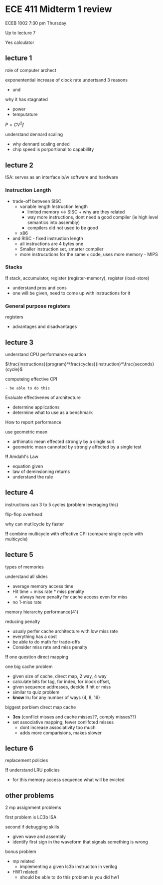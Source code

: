 # ECE 411 Midterm 1 review

ECEB 1002 7:30 pm Thursday

Up to lecture 7

Yes calculator 

## lecture 1

role of computer archect

exponentential increase of clock rate undertsand 3 reasons

-   und

why it has stagnated

  -   power
  -   temputature

$P=CV^2f$

understand dennard scaling

-   why dennard scaling ended
-   chip speed is porportional to capabillity

## lecture 2

ISA: serves as an interface b/w software and hardware

### Instruction Length

-   trade-off between SISC 
    -   variable length Instruction length
        -   limited memory <-> SISC + why are they related
        -   way more instructions, dont need a good compiler (ie high level semantics into assembly)
        -   compilers did not used to be good
    -   x86
-    and RISC
    -   fixed instrustion length
        -   all instructions are 4 bytes one
        -   Smaller instruction set, smarter compiler
        -   more instrucutions for the same `c` code, uses more memory
    -   MIPS

### Stacks

**!!** stack, accumulator, register (register-memory), register (load-store)

-   understand pros and cons
-   one will be given, need to come up with instructions for it

### General purpose registers

registers

-   advantages and disadvantages

## lecture 3

understand CPU performance equation 

$\frac{instructions}{program}*\frac{cycles}{instruction}*\frac{seconds}{cycle}$

computeing effective CPI

	- be able to do this

Evaluate effectivenes of architecture

-   determine applications
-   determine what to use as a benchmark

How to report performance

use geometric mean

-   arthimatic mean effected strongly by a single suit
-   geometric mean cannoted by strongly affected by a single test

**!!** Amdahl's Law

-   equation given
-   law of deminsioning returns
-   understand the rule

## lecture 4

instructions can 3 to 5 cycles (problem leveraging this)

flip-flop overhead

why can mutlicycle by faster

**!!** combine multicycle with effective CPI (compare single cycle with multicycle)

## lecture 5

types of memories

understand all slides

-   average memory access time
-   Hit time + miss rate * miss penality
    -   always have penalty for cache access even for miss
-   no 1-miss rate

memory hierarchy performance(41)

reducing penalty

-   usualy perfer cache architecture with low miss rate
-   everything has a cost
-   be able to do math for trade-offs
-   Consider miss rate and miss penalty

**!!** one question direct mapping

one big cache problem

-   given size of cache, direct map, 2 way, 4 way
-   calculate bits for tag, for index, for block offset,
-   given sequence addresses, decide if hit or miss
-   similar to quiz problem
-   **know** lru for any number of ways (4, 8, 16)

biggest porblem direct map cache

-   **3cs** (conflict misses and cache misses??, comply misses??)
-   set associative mapping, fewer conlifcted misses
    -   dont increase associativity too much
    -   adds more comparisions, makes slower

## lecture 6

replacement policies 

**!!** understand LRU policies 

-   for this memory access sequence what will be evicted



## other problems

2 mp assignment problems

first problem is LC3b ISA

second if debugging skills

-   given wave and assembly
-   identify first sign in the waveform that signals something is wrong

bonus problem

-   mp related
    -   implementing a given lc3b instruciton in verilog
-   HW1 related
    -   should be able to do this problem is you did hw1

